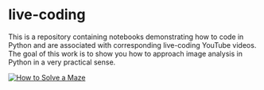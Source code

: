 # live-coding
This is a repository containing notebooks demonstrating how to code in Python and are associated with corresponding live-coding YouTube videos. The goal of this work is to show you how to approach image analysis in Python in a very practical sense. 


[![How to Solve a Maze](http://img.youtube.com/vi/1KHgCRs-x1M/0.jpg)](http://www.youtube.com/watch?v=1KHgCRs-x1M "How to Solve a Maze - live coding - Python - image analysis")
